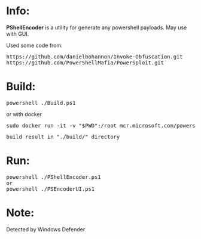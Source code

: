 Info:
=============
**PShellEncoder** is a utility for generate any powershell payloads. May use with GUI.

Used some code from:

<pre>
https://github.com/danielbohannon/Invoke-Obfuscation.git
https://github.com/PowerShellMafia/PowerSploit.git
</pre>


Build:
=============
<pre>
powershell ./Build.ps1
</pre>
or with docker
<pre>
sudo docker run -it -v "$PWD":/root mcr.microsoft.com/powershell pwsh -c  'cd /root/ ; ./Build.ps1'
</pre>
<pre>
build result in "./build/" directory
</pre>
Run:
=============
<pre>
powershell ./PShellEncoder.ps1
or
powershell ./PSEncoderUI.ps1
</pre>
Note:
=============

Detected by Windows Defender
